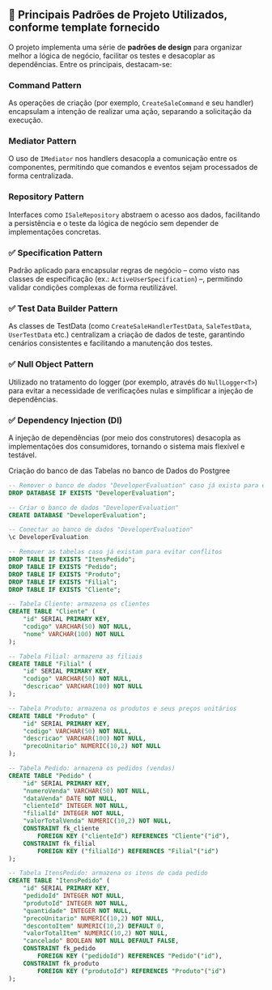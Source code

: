 

## 🧠 Principais Padrões de Projeto Utilizados, conforme template fornecido

O projeto implementa uma série de **padrões de design** para organizar melhor a lógica de negócio, facilitar os testes e desacoplar as dependências. Entre os principais, destacam-se:

###  Command Pattern
As operações de criação (por exemplo, `CreateSaleCommand` e seu handler) encapsulam a intenção de realizar uma ação, separando a solicitação da execução.

###  Mediator Pattern
O uso de `IMediator` nos handlers desacopla a comunicação entre os componentes, permitindo que comandos e eventos sejam processados de forma centralizada.

### Repository Pattern
Interfaces como `ISaleRepository` abstraem o acesso aos dados, facilitando a persistência e o teste da lógica de negócio sem depender de implementações concretas.

### ✅ Specification Pattern
Padrão aplicado para encapsular regras de negócio – como visto nas classes de especificação (ex.: `ActiveUserSpecification`) –, permitindo validar condições complexas de forma reutilizável.

### ✅ Test Data Builder Pattern
As classes de TestData (como `CreateSaleHandlerTestData`, `SaleTestData`, `UserTestData` etc.) centralizam a criação de dados de teste, garantindo cenários consistentes e facilitando a manutenção dos testes.

### ✅ Null Object Pattern
Utilizado no tratamento do logger (por exemplo, através do `NullLogger<T>`) para evitar a necessidade de verificações nulas e simplificar a injeção de dependências.

### ✅ Dependency Injection (DI)
A injeção de dependências (por meio dos construtores) desacopla as implementações dos consumidores, tornando o sistema mais flexível e testável.


Criação do banco de das Tabelas no banco de Dados do Postgree

```sql
-- Remover o banco de dados "DeveloperEvaluation" caso já exista para evitar conflitos
DROP DATABASE IF EXISTS "DeveloperEvaluation";

-- Criar o banco de dados "DeveloperEvaluation"
CREATE DATABASE "DeveloperEvaluation";

-- Conectar ao banco de dados "DeveloperEvaluation"
\c DeveloperEvaluation

-- Remover as tabelas caso já existam para evitar conflitos
DROP TABLE IF EXISTS "ItensPedido";
DROP TABLE IF EXISTS "Pedido";
DROP TABLE IF EXISTS "Produto";
DROP TABLE IF EXISTS "Filial";
DROP TABLE IF EXISTS "Cliente";

-- Tabela Cliente: armazena os clientes
CREATE TABLE "Cliente" (
    "id" SERIAL PRIMARY KEY,
    "codigo" VARCHAR(50) NOT NULL,
    "nome" VARCHAR(100) NOT NULL
);

-- Tabela Filial: armazena as filiais
CREATE TABLE "Filial" (
    "id" SERIAL PRIMARY KEY,
    "codigo" VARCHAR(50) NOT NULL,
    "descricao" VARCHAR(100) NOT NULL
);

-- Tabela Produto: armazena os produtos e seus preços unitários
CREATE TABLE "Produto" (
    "id" SERIAL PRIMARY KEY,
    "codigo" VARCHAR(50) NOT NULL,
    "descricao" VARCHAR(100) NOT NULL,
    "precoUnitario" NUMERIC(10,2) NOT NULL
);

-- Tabela Pedido: armazena os pedidos (vendas)
CREATE TABLE "Pedido" (
    "id" SERIAL PRIMARY KEY,
    "numeroVenda" VARCHAR(50) NOT NULL,
    "dataVenda" DATE NOT NULL,
    "clienteId" INTEGER NOT NULL,
    "filialId" INTEGER NOT NULL,
    "valorTotalVenda" NUMERIC(10,2) NOT NULL,
    CONSTRAINT fk_cliente
        FOREIGN KEY ("clienteId") REFERENCES "Cliente"("id"),
    CONSTRAINT fk_filial
        FOREIGN KEY ("filialId") REFERENCES "Filial"("id")
);

-- Tabela ItensPedido: armazena os itens de cada pedido
CREATE TABLE "ItensPedido" (
    "id" SERIAL PRIMARY KEY,
    "pedidoId" INTEGER NOT NULL,
    "produtoId" INTEGER NOT NULL,
    "quantidade" INTEGER NOT NULL,
    "precoUnitario" NUMERIC(10,2) NOT NULL,
    "descontoItem" NUMERIC(10,2) DEFAULT 0,
    "valorTotalItem" NUMERIC(10,2) NOT NULL,
    "cancelado" BOOLEAN NOT NULL DEFAULT FALSE,
    CONSTRAINT fk_pedido
        FOREIGN KEY ("pedidoId") REFERENCES "Pedido"("id"),
    CONSTRAINT fk_produto
        FOREIGN KEY ("produtoId") REFERENCES "Produto"("id")
);
```


